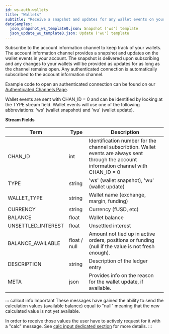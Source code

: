 ```yaml
---
id: ws-auth-wallets
title: "Wallets"
subtitle: "Receive a snapshot and updates for any wallet events on your account."
dataSamples:
  json_snapshot_ws_template0.json: Snapshot ('ws') template
  json_update_wu_template0.json: Update ('wu') template
---
```


Subscribe to the account information channel to keep track of your wallets. The account information channel provides a snapshot and updates on the wallet events in your account. The snapshot is delivered upon subscribing and any changes to your wallets will be provided as updates for as long as the channel remains open. Any authenticated connection is automatically subscribed to the account information channel.

Example code to open an authenticated connection can be found on our [Authenticated Channels Page](doc:ws-auth).

Wallet events are sent with CHAN_ID = 0 and can be identified by looking at the TYPE stream field. Wallet events will use one of the following abbreviations: 'ws' (wallet snapshot) and 'wu' (wallet update).


**Stream Fields**

Term | Type | Description
-- | -- | --
CHAN_ID | int | Identification number for the channel subscribtion. Wallet events are always sent through the account information channel with CHAN_ID = 0
TYPE | string | 'ws' (wallet snapshot), 'wu' (wallet update)
WALLET_TYPE  |  string  |  Wallet name (exchange, margin, funding)
CURRENCY  |  string  |  Currency (fUSD, etc)
BALANCE  |  float  |  Wallet balance
UNSETTLED_INTEREST | float | Unsettled interest
BALANCE_AVAILABLE  |  float / null  |  Amount not tied up in active orders, positions or funding (null if the value is not fresh enough).
DESCRIPTION | string | Description of the ledger entry
META | json | Provides info on the reason for the wallet update, if available.


::: callout info Important
These messages have gained the ability to send the calculation values (available balance) equal to "null" meaning that the new calculated value is not yet available.

In order to receive those values the user have to actively request for it with a "calc" message.
See [calc input dedicated section](http://docs.bitfinex.com/v2/docs/changelog#section--calc-input-message) for more details.
:::
